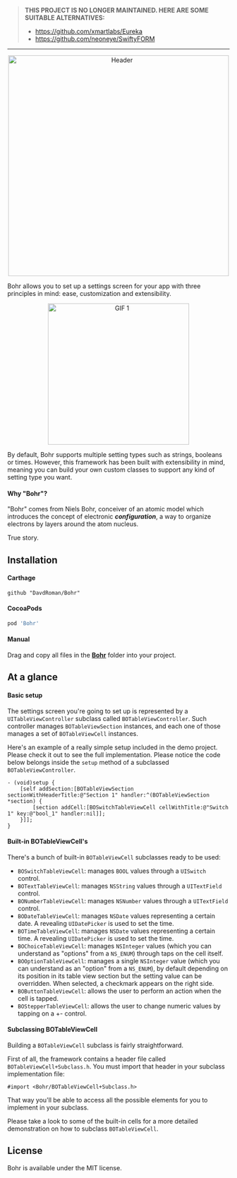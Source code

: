 > **THIS PROJECT IS NO LONGER MAINTAINED. HERE ARE SOME SUITABLE ALTERNATIVES:**
>
> - https://github.com/xmartlabs/Eureka
> - https://github.com/neoneye/SwiftyFORM

---

<p align="center">
	<img src="Assets/header.png" alt="Header" width="500px" />
</p>

Bohr allows you to set up a settings screen for your app with three principles in mind: ease, customization and extensibility.

<p align="center">
	<img src="Assets/1.gif" alt="GIF 1" width="320px" />
</p>

By default, Bohr supports multiple setting types such as strings, booleans or times. However, this framework has been built with extensibility in mind, meaning you can build your own custom classes to support any kind of setting type you want.

#### Why "Bohr"?

"Bohr" comes from Niels Bohr, conceiver of an atomic model which introduces the concept of electronic ___configuration___, a way to organize electrons by layers around the atom nucleus.

True story.

## Installation

#### Carthage

```
github "DavdRoman/Bohr"
```

#### CocoaPods

```ruby
pod 'Bohr'
```

#### Manual

Drag and copy all files in the [__Bohr__](Bohr) folder into your project.

## At a glance

#### Basic setup

The settings screen you're going to set up is represented by a `UITableViewController` subclass called `BOTableViewController`. Such controller manages `BOTableViewSection` instances, and each one of those manages a set of `BOTableViewCell` instances.

Here's an example of a really simple setup included in the demo project. Please check it out to see the full implementation. Please notice the code below belongs inside the `setup` method of a subclassed `BOTableViewController`.

```obj-c
- (void)setup {
	[self addSection:[BOTableViewSection sectionWithHeaderTitle:@"Section 1" handler:^(BOTableViewSection *section) {
		[section addCell:[BOSwitchTableViewCell cellWithTitle:@"Switch 1" key:@"bool_1" handler:nil]];
	}]];
}
```

#### Built-in BOTableViewCell's

There's a bunch of built-in `BOTableViewCell` subclasses ready to be used:

- `BOSwitchTableViewCell`: manages `BOOL` values through a `UISwitch` control.
- `BOTextTableViewCell`: manages `NSString` values through a `UITextField` control.
- `BONumberTableViewCell`: manages `NSNumber` values through a `UITextField` control.
- `BODateTableViewCell`: manages `NSDate` values representing a certain date. A revealing `UIDatePicker` is used to set the time.
- `BOTimeTableViewCell`: manages `NSDate` values representing a certain time. A revealing `UIDatePicker` is used to set the time.
- `BOChoiceTableViewCell`: manages `NSInteger` values (which you can understand as "options" from a `NS_ENUM`) through taps on the cell itself.
- `BOOptionTableViewCell`: manages a single `NSInteger` value (which you can understand as an "option" from a `NS_ENUM`), by default depending on its position in its table view section but the setting value can be overridden. When selected, a checkmark appears on the right side.
- `BOButtonTableViewCell`: allows the user to perform an action when the cell is tapped.
- `BOStepperTableViewCell`: allows the user to change numeric values by tapping on a +- control.

#### Subclassing BOTableViewCell

Building a `BOTableViewCell` subclass is fairly straightforward.

First of all, the framework contains a header file called `BOTableViewCell+Subclass.h`. You must import that header in your subclass implementation file:

```obj-c
#import <Bohr/BOTableViewCell+Subclass.h>
```

That way you'll be able to access all the possible elements for you to implement in your subclass.

Please take a look to some of the built-in cells for a more detailed demonstration on how to subclass `BOTableViewCell`.

## License

Bohr is available under the MIT license.
